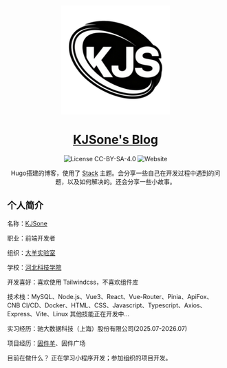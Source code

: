 <div align="center">
<a href="http://kjsone.dsheep.com">
<img alt="Logo" src="static/website_logo.png" style="width: 50%;">
<h1 style="border-bottom: none;" align="center">KJSone's Blog</h1>
</a>

 ![License CC-BY-SA-4.0](https://img.shields.io/github/license/DaiMu-210/kjsone-blog
)
![Website](https://img.shields.io/website?url=http%3A%2F%2Fkjsone.dsheep.com&up_message=kjsone.dsheep.com)

Hugo搭建的博客，使用了 [Stack](https://github.com/CaiJimmy/hugo-theme-stack) 主题。会分享一些自己在开发过程中遇到的问题，以及如何解决的。还会分享一些小故事。

</div>

## 个人简介

名称：[KJSone](https://kjsone.dsheep.com)

职业：前端开发者

组织：[大羊实验室](https://dsheep.com)

学校：[河北科技学院](https://www.hbkjxy.edu.cn/)

开发喜好：喜欢使用 Tailwindcss，不喜欢组件库

技术栈：MySQL、Node.js、Vue3、React、Vue-Router、Pinia、ApiFox、CNB CI/CD、Docker、HTML、CSS、Javascript、Typescript、Axios、Express、Vite、Linux 其他技能正在开发中...

实习经历：驰大数据科技（上海）股份有限公司(2025.07-2026.07)

项目经历：[固件羊](https://easyhey.com)、固件广场

目前在做什么？ 正在学习小程序开发；参加组织的项目开发。

